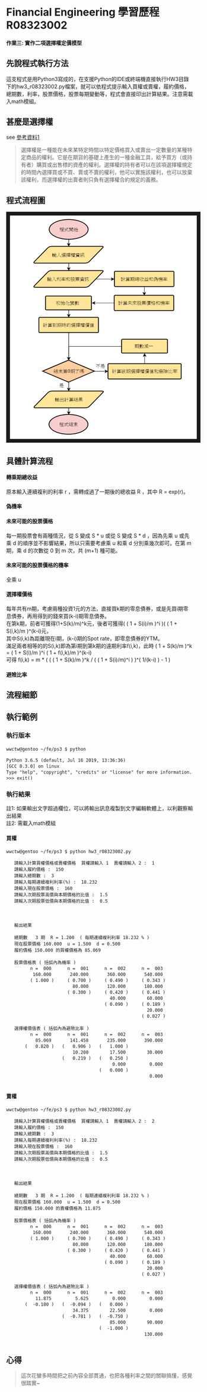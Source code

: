 # Financial Engineering  學習歷程  R08323002 
#### 作業三: 實作二項選擇權定價模型

## 先說程式執行方法

這支程式是用Python3寫成的，在支援Python的IDE或終端機直接執行HW3目錄下的hw3_r08323002.py檔案，就可以依程式提示輸入買權或賣權，履約價格，總期數，利率，股票價格，股票每期變動等，程式會直接印出計算結果。注意需載入math模組。


## 甚麼是選擇權
see [參考資料1](https://wiki.mbalib.com/zh-tw/%E6%9C%9F%E6%9D%83)  
>選擇權是一種能在未來某特定時間以特定價格買入或賣出一定數量的某種特定商品的權利。它是在期貨的基礎上產生的一種金融工具，給予買方（或持有者）購買或出售標的資產的權利。選擇權的持有者可以在該項選擇權規定的時間內選擇買或不買、賣或不賣的權利，他可以實施該權利，也可以放棄該權利，而選擇權的出賣者則只負有選擇權合約規定的義務。  

## 程式流程圖 

<img src="/HW3/hw3_flow.png" width = "600" height = "600" border="10" />

## 具體計算流程
#### 轉乘期總收益
原本輸入連續複利的利率 r ，需轉成過了一期後的總收益 R ，其中 R = exp(r)。 
#### 偽機率

#### 未來可能的股票價格
每一期股票會有兩種情況，從 S 變成 S * u 或從 S 變成 S * d ，因為先乘 u 或先乘 d 的順序並不影響結果，所以只需要考慮乘 u 和乘 d 分別乘幾次即可。在第 m 期，乘 d 的次數從 0 到 m 次，共 (m+1) 種可能。
#### 未來可能的股票價格的機率
全乘 u 
#### 選擇權價格
每年共有m期，考慮兩種投資1元的方法，直接買k期的零息債券，或是先買i期零息債券，再用得到的錢來買(k-i)期零息債券。  
在第k期，前者可獲得(1+S(k)/m)^k元，後者可獲得( ( 1 + S(i)/m )^i )( ( 1 + S(i,k)/m )^(k-i)元，  
其中S(i,k)為距離現在i期，(k-i)期的Spot rate，即零息債券的YTM。  
滿足兩者相等的的S(i,k)即為第i期到第k期的遠期利率f(i,k)，此時 ( 1 + S(k)/m )^k = ( 1 + S(i)/m )^i ( 1 + f(i,k)/m )^(k-i)  
可得 f(i,k) = m * ( ( ( 1 + S(k)/m )^k / ( ( 1 + S(i)/m)^i ) )^( 1/(k-i) ) - 1 )
#### 避險比率


## 流程細節

  

## 執行範例
### 執行版本
```
wwctw@gentoo ~/fe/ps3 $ python
```
```
Python 3.6.5 (default, Jul 16 2019, 13:36:36) 
[GCC 8.3.0] on linux
Type "help", "copyright", "credits" or "license" for more information.
>>> exit()
```
### 執行結果  
註1: 如果輸出文字超過欄位，可以將輸出訊息複製到文字編輯軟體上，以利觀察輸出結果  
註2: 需載入math模組

#### 買權
```
wwctw@gentoo ~/fe/ps3 $ python hw3_r08323002.py 
```
```
   請輸入計算買權價格或賣權價格  買權請輸入 1  賣權請輸入 2 :  1
   請輸入履約價格 :  150
   請輸入總期數 :  3
   請輸入每期連續複利利率(%) :  18.232
   請輸入現在股票價格 :  160
   請輸入次期股票高價與本期價格的比值 :  1.5
   請輸入次期股票低價與本期價格的比值 :  0.5



   輸出結果

   總期數   3 期  R = 1.200  ( 每期連續複利利率 18.232 % ) 
   現在股票價格 160.000  u = 1.500  d = 0.500
   履約價格 150.000 的買權價格為 85.069

   股票價格表 ( 括弧內為機率 )
         n =  000      n =  001      n =  002      n =  003
          160.000       240.000       360.000       540.000
         ( 1.000 )     ( 0.700 )     ( 0.490 )     ( 0.343 )
                         80.000       120.000       180.000
                       ( 0.300 )     ( 0.420 )     ( 0.441 )
                                       40.000        60.000
                                     ( 0.090 )     ( 0.189 )
                                                     20.000
                                                   ( 0.027 )

   選擇權價值表 ( 括弧內為避險比率 )
         n =  000      n =  001      n =  002      n =  003
           85.069       141.458       235.000       390.000
       (   0.820 )   (   0.906 )   (   1.000 )
                         10.208        17.500        30.000
                     (   0.219 )   (   0.250 )
                                        0.000         0.000
                                   (   0.000 )
                                                      0.000
                                              
```
#### 賣權
```
wwctw@gentoo ~/fe/ps3 $ python hw3_r08323002.py 
```
```
   請輸入計算買權價格或賣權價格  買權請輸入 1  賣權請輸入 2 :  2
   請輸入履約價格 :  150
   請輸入總期數 :  3
   請輸入每期連續複利利率(%) :  18.232
   請輸入現在股票價格 :  160
   請輸入次期股票高價與本期價格的比值 :  1.5
   請輸入次期股票低價與本期價格的比值 :  0.5



   輸出結果

   總期數   3 期  R = 1.200  ( 每期連續複利利率 18.232 % ) 
   現在股票價格 160.000  u = 1.500  d = 0.500
   履約價格 150.000 的賣權價格為 11.875

   股票價格表 ( 括弧內為機率 )
         n =  000      n =  001      n =  002      n =  003
          160.000       240.000       360.000       540.000
         ( 1.000 )     ( 0.700 )     ( 0.490 )     ( 0.343 )
                         80.000       120.000       180.000
                       ( 0.300 )     ( 0.420 )     ( 0.441 )
                                       40.000        60.000
                                     ( 0.090 )     ( 0.189 )
                                                     20.000
                                                   ( 0.027 )

   選擇權價值表 ( 括弧內為避險比率 )
         n =  000      n =  001      n =  002      n =  003
           11.875         5.625         0.000         0.000
       (  -0.180 )   (  -0.094 )   (   0.000 )
                         34.375        22.500         0.000
                     (  -0.781 )   (  -0.750 )
                                       85.000        90.000
                                   (  -1.000 )
                                                    130.000
                                              
```

## 心得
> 這次花蠻多時間把之前內容全部貫通，也把各種利率之間的關聯搞懂，感覺很踏實~
